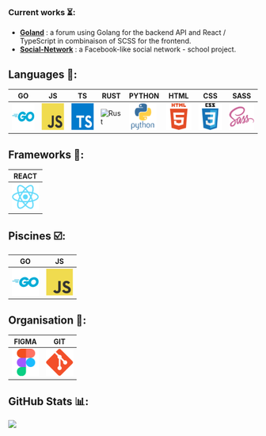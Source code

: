 ### Current works ⏳:

* [__Goland__](https://github.com/SLecureu/Goland) : a forum using Golang for the backend API and React / TypeScript in combinaison of SCSS for the frontend.
* [__Social-Network__](https://github.com/cramanan/Social-Network-01) : a Facebook-like social network - school project.

## Languages 🔨:

| GO | JS | TS | RUST | PYTHON | HTML | CSS | SASS |
|-----|-----|-----|-----|-----|-----|-----|-----|
| <img src="https://github.com/devicons/devicon/blob/master/icons/go/go-original-wordmark.svg" title="Golang" alt="Golang" width="55" height="55"/> | <img src="https://github.com/devicons/devicon/blob/master/icons/javascript/javascript-original.svg" title="JavaScript" alt="JavaScript" width="55" height="55"/> | <img src="https://raw.githubusercontent.com/devicons/devicon/6910f0503efdd315c8f9b858234310c06e04d9c0/icons/typescript/typescript-original.svg" title="TypeScript"  alt="TypeScript" width="55" height="55" /> | <img src="https://www.rust-lang.org/logos/rust-logo-128x128.png" title="Rust"  alt="Rust" width="55" height="55"/> | <img src="https://github.com/devicons/devicon/blob/master/icons/python/python-original-wordmark.svg" title="Python" alt="Python" width="55" height="55"/> |  <img src="https://github.com/devicons/devicon/blob/master/icons/html5/html5-plain-wordmark.svg" title="HTML" alt="HTML" width="55" height="55"/> | <img src="https://github.com/devicons/devicon/blob/master/icons/css3/css3-original-wordmark.svg" title="CSS" alt="CSS" width="55" height="55"/> | <img src="https://github.com/devicons/devicon/blob/master/icons/sass/sass-original.svg" title="SASS" alt="SASS" width="55" height="55"/>

## Frameworks 🔧:

| REACT |
|-----|
| <img src="https://raw.githubusercontent.com/devicons/devicon/6910f0503efdd315c8f9b858234310c06e04d9c0/icons/react/react-original.svg" title="React" alt="React" width="55" height="55"/> |

## Piscines ☑️:

| GO | JS |
|-----|-----|
| <img src="https://github.com/devicons/devicon/blob/master/icons/go/go-original-wordmark.svg" title="Golang" alt="Golang" width="55" height="55"/> | <img src="https://github.com/devicons/devicon/blob/master/icons/javascript/javascript-original.svg" title="JavaScript" alt="JavaScript" width="55" height="55"/> |

## Organisation 📁:
| FIGMA | GIT |
|-----|-----|
| <img src="https://github.com/devicons/devicon/blob/master/icons/figma/figma-original.svg" title="Figma" alt="Figma" width="55" height="55"/> | <img src="https://github.com/devicons/devicon/blob/master/icons/git/git-original.svg" title="Git" alt="Git" width="55" height="55"/> |

## GitHub Stats 📊:
![](https://github-readme-stats.vercel.app/api/top-langs/?username=SLecureu&theme=cobalt&hide_border=false&include_all_commits=true&count_private=false&layout=donut)

